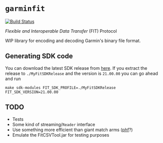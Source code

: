 # `garminfit`

[![Build Status](https://travis-ci.org/jmackie/garminfit.svg?branch=master)](https://travis-ci.org/jmackie/garminfit)

_Flexible and Interoperable Data Transfer_ (FIT) Protocol

WIP library for encoding and decoding Garmin's binary file format.

## Generating SDK code

You can download the latest SDK release from [here][sdk]. If you extract the release
to `./MyFitSDKRelease` and the version is `21.00.00` you can go ahead and run

```
make sdk-modules FIT_SDK_PROFILE=./MyFitSDKRelease FIT_SDK_VERSION=21.00.00
```

## TODO

-   Tests
-   Some kind of streaming/`Reader` interface
-   Use something more efficient than giant match arms ([phf][rust-phf]?)
-   Emulate the FitCSVTool.jar for testing purposes

[sdk]: https://www.thisisant.com/resources/fit
[rust-phf]: https://github.com/sfackler/rust-phf
